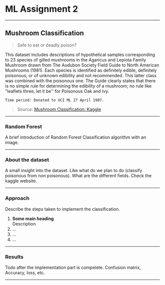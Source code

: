 # ML Assignment 2

---
## Mushroom Classification
> Safe to eat or deadly poison?

This dataset includes descriptions of hypothetical samples corresponding to 23 species of gilled mushrooms in the Agaricus and Lepiota Family Mushroom drawn from The Audubon Society Field Guide to North American Mushrooms (1981). Each species is identified as definitely edible, definitely poisonous, or of unknown edibility and not recommended. This latter class was combined with the poisonous one. The Guide clearly states that there is no simple rule for determining the edibility of a mushroom; no rule like "leaflets three, let it be'' for Poisonous Oak and Ivy.

    Time period: Donated to UCI ML 27 April 1987.

> Source: <a href="https://www.kaggle.com/uciml/mushroom-classification">Mushroom Classification: Kaggle</a>

---

### Random Forest

A brief introduction of Random Forest Classification algorithm with an image.

---

### About the dataset
A small insight into the dataset. Like what do we plan to do (classify poisonous from non poisonous). What are the different fields. Check the kaggle website.

---

### Approach

Describe the steps taken to implement the classification.
<ol>
    <li>
        <b>Some main heading</b><br>
        Description
    </li>
    <li>...</li>
    <li>...</li>
    <li>...</li>
</ol>

---

### Results
Todo after the implementation part is compelete.
Confusion matrix, Accuracy, loss, etc.

---